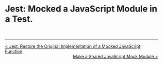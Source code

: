 # Jest: Mocked a JavaScript Module in a Test.





<br />

----
<div>
  <div style="float: left">
    <a href="./03_04.md">
      < Jest: Restore the Original Implementation of a Mocked JavaScript Function
    </a>
  </div>
  <div style="float: right">
    <a href="./03_06.md">
      Make a Shared JavaScript Mock Module >
    </a>
  </div>
</div>
